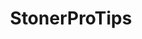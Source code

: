 ---
title: StonerProTips
crosslinks:
- trees
- seattleents
- saplings
- fffffffuuuuuuuuuuuu
- eldertrees
- vaporents
- Drugs
- leaves
---